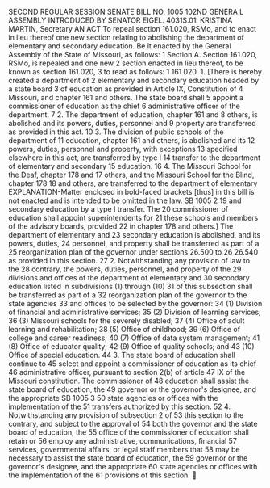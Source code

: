 SECOND REGULAR SESSION
SENATE BILL NO. 1005
102ND GENERA L ASSEMBLY
INTRODUCED BY SENATOR EIGEL.
4031S.01I KRISTINA MARTIN, Secretary
AN ACT
To repeal section 161.020, RSMo, and to enact in lieu thereof one new section relating to
abolishing the department of elementary and secondary education.
Be it enacted by the General Assembly of the State of Missouri, as follows:
1 Section A. Section 161.020, RSMo, is repealed and one new
2 section enacted in lieu thereof, to be known as section 161.020,
3 to read as follows:
1 161.020. 1. [There is hereby created a department of
2 elementary and secondary education headed by a state board
3 of education as provided in Article IX, Constitution of
4 Missouri, and chapter 161 and others. The state board shall
5 appoint a commissioner of education as the chief
6 administrative officer of the department.
7 2. The department of education, chapter 161 and
8 others, is abolished and its powers, duties, personnel and
9 property are transferred as provided in this act.
10 3. The division of public schools of the department of
11 education, chapter 161 and others, is abolished and its
12 powers, duties, personnel and property, with exceptions
13 specified elsewhere in this act, are transferred by type I
14 transfer to the department of elementary and secondary
15 education.
16 4. The Missouri School for the Deaf, chapter 178 and
17 others, and the Missouri School for the Blind, chapter 178
18 and others, are transferred to the department of elementary
EXPLANATION-Matter enclosed in bold-faced brackets [thus] in this bill is not enacted
and is intended to be omitted in the law.
SB 1005 2
19 and secondary education by a type I transfer. The
20 commissioner of education shall appoint superintendents for
21 these schools and members of the advisory boards, provided
22 in chapter 178 and others.] The department of elementary and
23 secondary education is abolished, and its powers, duties,
24 personnel, and property shall be transferred as part of a
25 reorganization plan of the governor under sections 26.500 to
26 26.540 as provided in this section.
27 2. Notwithstanding any provision of law to the
28 contrary, the powers, duties, personnel, and property of the
29 divisions and offices of the department of elementary and
30 secondary education listed in subdivisions (1) through (10)
31 of this subsection shall be transferred as part of a
32 reorganization plan of the governor to the state agencies
33 and offices to be selected by the governor:
34 (1) Division of financial and administrative services;
35 (2) Division of learning services;
36 (3) Missouri schools for the severely disabled;
37 (4) Office of adult learning and rehabilitation;
38 (5) Office of childhood;
39 (6) Office of college and career readiness;
40 (7) Office of data system management;
41 (8) Office of educator quality;
42 (9) Office of quality schools; and
43 (10) Office of special education.
44 3. The state board of education shall continue to
45 select and appoint a commissioner of education as its chief
46 administrative officer, pursuant to section 2(b) of article
47 IX of the Missouri constitution. The commissioner of
48 education shall assist the state board of education, the
49 governor or the governor's designee, and the appropriate
SB 1005 3
50 state agencies or offices with the implementation of the
51 transfers authorized by this section.
52 4. Notwithstanding any provision of subsection 2 of
53 this section to the contrary, and subject to the approval of
54 both the governor and the state board of education, the
55 office of the commissioner of education shall retain or
56 employ any administrative, communications, financial
57 services, governmental affairs, or legal staff members that
58 may be necessary to assist the state board of education, the
59 governor or the governor's designee, and the appropriate
60 state agencies or offices with the implementation of the
61 provisions of this section.
